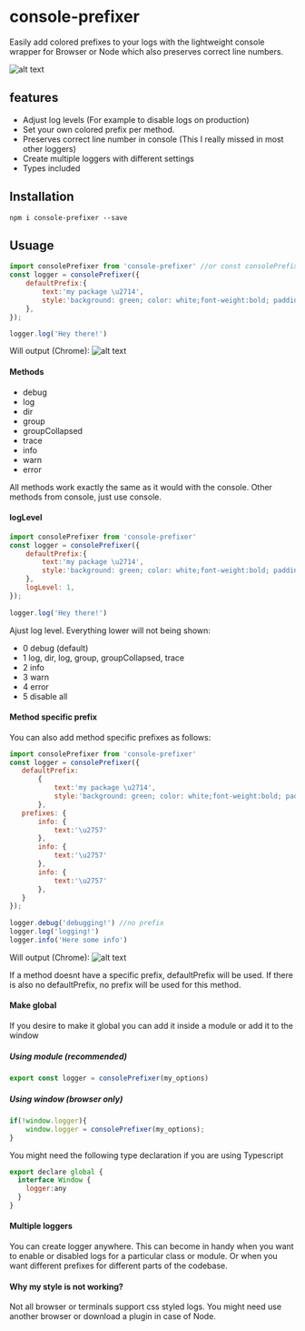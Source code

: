 # console-prefixer
Easily add colored prefixes to your logs with the lightweight console wrapper for Browser or Node which also preserves correct line numbers. 

![alt text](https://i.ibb.co/T1fy5X3/download.png)

## features
* Adjust log levels (For example to disable logs on production)
* Set your own colored prefix per method.
* Preserves correct line number in console (This I really missed in most other loggers)
* Create multiple loggers with different settings 
* Types included

## Installation
```
npm i console-prefixer --save
```

## Usuage
```javascript
import consolePrefixer from 'console-prefixer' //or const consolePrefixer = require('console-prefixer')
const logger = consolePrefixer({
    defaultPrefix:{
        text:'my package \u2714',
        style:'background: green; color: white;font-weight:bold; padding:2px; border-radius:2px;'
    },
});

logger.log('Hey there!')
```

Will output (Chrome):
![alt text](https://i.ibb.co/LN8FxhW/Screenshot-7.png)

#### Methods
 * debug
 * log
 * dir
 * group
 * groupCollapsed
 * trace
 * info
 * warn
 * error
 
All methods work exactly the same as it would with the console.
Other methods from console, just use console.
   
#### logLevel

```javascript
import consolePrefixer from 'console-prefixer'
const logger = consolePrefixer({
    defaultPrefix:{
        text:'my package \u2714',
        style:'background: green; color: white;font-weight:bold; padding:2px; border-radius:2px;'
    },
    logLevel: 1,
});
   
logger.log('Hey there!')
```
Ajust log level. Everything lower will not being shown:
 * 0 debug (default)
 * 1 log, dir, log, group, groupCollapsed, trace
 * 2 info
 * 3 warn
 * 4 error
 * 5 disable all
 
 #### Method specific prefix
 You can also add method specific prefixes as follows:
 ```javascript
import consolePrefixer from 'console-prefixer'
const logger = consolePrefixer({
    defaultPrefix:
        {
            text:'my package \u2714',
            style:'background: green; color: white;font-weight:bold; padding:2px; border-radius:2px;'
        },
    prefixes: {
        info: {
            text:'\u2757'
        },
        info: {
            text:'\u2757'
        },
        info: {
            text:'\u2757'
        },
    }
});
   
logger.debug('debugging!') //no prefix
logger.log('logging!')
logger.info('Here some info')
```

Will output (Chrome):
![alt text](https://i.ibb.co/wQJbGjW/Screenshot-6.png)

If a method doesnt have a specific prefix, defaultPrefix will be used. If there is also no defaultPrefix, no prefix will be used for this method.
 
#### Make global
If you desire to make it global you can add it inside a module or add it to the window

##### Using module (recommended)
```javascript
export const logger = consolePrefixer(my_options)
```

##### Using window (browser only)

```javascript
if(!window.logger){
    window.logger = consolePrefixer(my_options);
}
```
You might need the following type declaration if you are using Typescript
```javascript
export declare global {
  interface Window {
    logger:any
  }
}
```

#### Multiple loggers
You can create logger anywhere.
This can become in handy when you want to enable or disabled logs for a particular class or module.
Or when you want different prefixes for different parts of the codebase.

#### Why my style is not working?
Not all browser or terminals support css styled logs. You might need use another browser or download a plugin in case of Node. 



